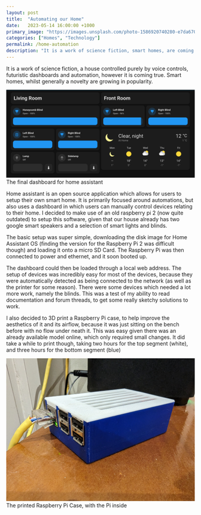 ```yaml
---
layout: post
title:  "Automating our Home"
date:   2023-05-14 16:00:00 +1000
primary_image: "https://images.unsplash.com/photo-1586920740280-e7da670f7cb7?ixlib=rb-4.0.3&ixid=MnwxMjA3fDB8MHxwaG90by1wYWdlfHx8fGVufDB8fHx8&auto=format&fit=crop&w=3264&q=80"
categories: ["Homes", "Technology"]
permalink: /home-automation
description: "It is a work of science fiction, smart homes, are coming true. Smart homes, whilst generally a novelty are growing in popularity."
---
```


It is a work of science fiction, a house controlled purely by voice controls, futuristic dashboards and automation, however it is coming true. Smart homes, whilst generally a novelty are growing in popularity. 

![Home Assistant Dashboard](assets/images/2023-05-14/FinishedDashboard.png)
<span data-nosnippet class="caption">The final dashboard for home assistant</span>

Home assistant is an open source application which allows for users to setup their own smart home. It is primarily focused around automations, but also uses a dashboard in which users can manually control devices relating to their home. I decided to make use of an old raspberry pi 2 (now quite outdated) to setup this software, given that our house already has two google smart speakers and a selection of smart lights and blinds. 

The basic setup was super simple, downloading the disk image for Home Assistant OS (finding the version for the Raspberry Pi 2 was difficult though) and loading it onto a micro SD Card. The Raspberry Pi was then connected to power and ethernet, and it soon booted up.

The dashboard could then be loaded through a local web address. The setup of devices was incredibly easy for most of the devices, because they were automatically detected as being connected to the network (as well as the printer for some reason). There were some devices which needed a lot more work, namely the blinds. This was a test of my ability to read documentation and forum threads, to get some really sketchy solutions to work. 

I also decided to 3D print a Raspberry Pi case, to help improve the aesthetics of it and its airflow, because it was just sitting on the bench before with no flow under neath it. This was easy given there was an already available model online, which only required small changes. It did take a while to print though, taking two hours for the top segment (white), and three hours for the bottom segment (blue)

![Raspberry Pi Case](assets/images/2023-05-14/PiCase.jpeg)
<span data-nosnippet class="caption">The printed Raspberry Pi Case, with the Pi inside</span>